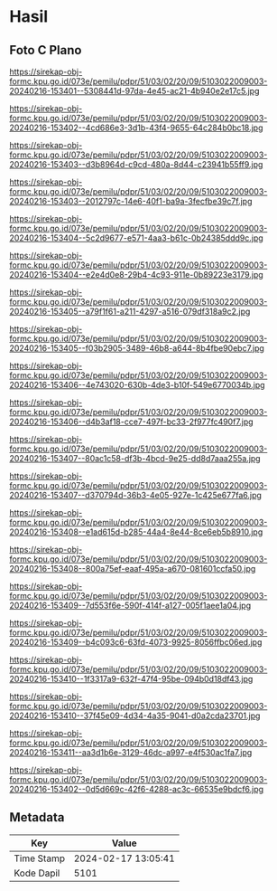 # Hasil

## Foto C Plano

https://sirekap-obj-formc.kpu.go.id/073e/pemilu/pdpr/51/03/02/20/09/5103022009003-20240216-153401--5308441d-97da-4e45-ac21-4b940e2e17c5.jpg

https://sirekap-obj-formc.kpu.go.id/073e/pemilu/pdpr/51/03/02/20/09/5103022009003-20240216-153402--4cd686e3-3d1b-43f4-9655-64c284b0bc18.jpg

https://sirekap-obj-formc.kpu.go.id/073e/pemilu/pdpr/51/03/02/20/09/5103022009003-20240216-153403--d3b8964d-c9cd-480a-8d44-c23941b55ff9.jpg

https://sirekap-obj-formc.kpu.go.id/073e/pemilu/pdpr/51/03/02/20/09/5103022009003-20240216-153403--2012797c-14e6-40f1-ba9a-3fecfbe39c7f.jpg

https://sirekap-obj-formc.kpu.go.id/073e/pemilu/pdpr/51/03/02/20/09/5103022009003-20240216-153404--5c2d9677-e571-4aa3-b61c-0b24385ddd9c.jpg

https://sirekap-obj-formc.kpu.go.id/073e/pemilu/pdpr/51/03/02/20/09/5103022009003-20240216-153404--e2e4d0e8-29b4-4c93-911e-0b89223e3179.jpg

https://sirekap-obj-formc.kpu.go.id/073e/pemilu/pdpr/51/03/02/20/09/5103022009003-20240216-153405--a79f1f61-a211-4297-a516-079df318a9c2.jpg

https://sirekap-obj-formc.kpu.go.id/073e/pemilu/pdpr/51/03/02/20/09/5103022009003-20240216-153405--f03b2905-3489-46b8-a644-8b4fbe90ebc7.jpg

https://sirekap-obj-formc.kpu.go.id/073e/pemilu/pdpr/51/03/02/20/09/5103022009003-20240216-153406--4e743020-630b-4de3-b10f-549e6770034b.jpg

https://sirekap-obj-formc.kpu.go.id/073e/pemilu/pdpr/51/03/02/20/09/5103022009003-20240216-153406--d4b3af18-cce7-497f-bc33-2f977fc490f7.jpg

https://sirekap-obj-formc.kpu.go.id/073e/pemilu/pdpr/51/03/02/20/09/5103022009003-20240216-153407--80ac1c58-df3b-4bcd-9e25-dd8d7aaa255a.jpg

https://sirekap-obj-formc.kpu.go.id/073e/pemilu/pdpr/51/03/02/20/09/5103022009003-20240216-153407--d370794d-36b3-4e05-927e-1c425e677fa6.jpg

https://sirekap-obj-formc.kpu.go.id/073e/pemilu/pdpr/51/03/02/20/09/5103022009003-20240216-153408--e1ad615d-b285-44a4-8e44-8ce6eb5b8910.jpg

https://sirekap-obj-formc.kpu.go.id/073e/pemilu/pdpr/51/03/02/20/09/5103022009003-20240216-153408--800a75ef-eaaf-495a-a670-081601ccfa50.jpg

https://sirekap-obj-formc.kpu.go.id/073e/pemilu/pdpr/51/03/02/20/09/5103022009003-20240216-153409--7d553f6e-590f-414f-a127-005f1aee1a04.jpg

https://sirekap-obj-formc.kpu.go.id/073e/pemilu/pdpr/51/03/02/20/09/5103022009003-20240216-153409--b4c093c6-63fd-4073-9925-8056ffbc06ed.jpg

https://sirekap-obj-formc.kpu.go.id/073e/pemilu/pdpr/51/03/02/20/09/5103022009003-20240216-153410--1f3317a9-632f-47f4-95be-094b0d18df43.jpg

https://sirekap-obj-formc.kpu.go.id/073e/pemilu/pdpr/51/03/02/20/09/5103022009003-20240216-153410--37f45e09-4d34-4a35-9041-d0a2cda23701.jpg

https://sirekap-obj-formc.kpu.go.id/073e/pemilu/pdpr/51/03/02/20/09/5103022009003-20240216-153411--aa3d1b6e-3129-46dc-a997-e4f530ac1fa7.jpg

https://sirekap-obj-formc.kpu.go.id/073e/pemilu/pdpr/51/03/02/20/09/5103022009003-20240216-153402--0d5d669c-42f6-4288-ac3c-66535e9bdcf6.jpg


## Metadata

| Key        | Value               |
| ---------- | ------------------- |
| Time Stamp | 2024-02-17 13:05:41 |
| Kode Dapil | 5101                |



